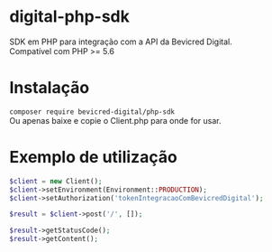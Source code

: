 # digital-php-sdk
SDK em PHP para integração com a API da Bevicred Digital.  
Compatível com PHP >= 5.6

# Instalação  
```composer require bevicred-digital/php-sdk ```  
Ou apenas baixe e copie o Client.php para onde for usar.  

# Exemplo de utilização
```php
$client = new Client();  
$client->setEnvironment(Environment::PRODUCTION);  
$client->setAuthorization('tokenIntegracaoComBevicredDigital');  

$result = $client->post('/', []);  

$result->getStatusCode();  
$result->getContent();  
```
